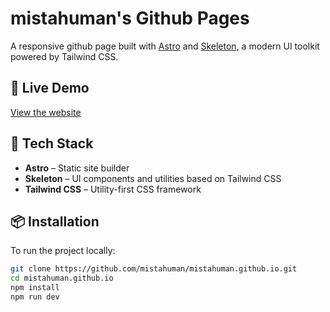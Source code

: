 # mistahuman's Github Pages

A responsive github page built with [Astro](https://astro.build/) and [Skeleton](https://www.skeleton.dev/), a modern UI toolkit powered by Tailwind CSS.

## 🚀 Live Demo

[View the website](https://mistahuman.github.io/)

## 🧰 Tech Stack

- **Astro** – Static site builder
- **Skeleton** – UI components and utilities based on Tailwind CSS
- **Tailwind CSS** – Utility-first CSS framework

## 📦 Installation

To run the project locally:

```bash
git clone https://github.com/mistahuman/mistahuman.github.io.git
cd mistahuman.github.io
npm install
npm run dev
